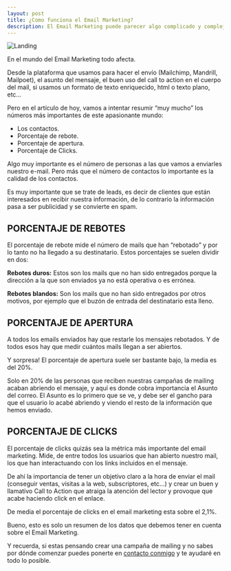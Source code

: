```yaml
---
layout: post
title: ¿Como funciona el Email Marketing?
description: El Email Marketing puede parecer algo complicado y complejo, hay muchas cosas a tener en cuenta y muchos factores que pueden hacer que nuestra campaña de e-mailing salga bien o mal.
---
```

![Landing]({{site.baseurl}}/images/05.PNG)

En el mundo del Email Marketing todo afecta.

Desde la plataforma que usamos para hacer el envío (Mailchimp, Mandrill, Mailpoet), el asunto del mensaje, el buen uso del call to action en el cuerpo del mail, si usamos un formato de texto enriquecido, html o texto plano, etc…

Pero en el artículo de hoy, vamos a intentar resumir “muy mucho” los números más importantes de este apasionante mundo:

* Los contactos.
* Porcentaje de rebote.
* Porcentaje de apertura.
* Porcentaje de Clicks.

Algo muy importante es el número de personas a las que vamos a enviarles nuestro e-mail. Pero más que el número de contactos lo importante es la calidad de los contactos.

Es muy importante que se trate de leads, es decir de clientes que están interesados en recibir nuestra información, de lo contrario la información pasa a ser publicidad y se convierte en spam.

## PORCENTAJE DE REBOTES

El porcentaje de rebote mide el número de mails que han “rebotado” y por lo tanto no ha llegado a su destinatario. Estos porcentajes se suelen dividir en dos:

**Rebotes duros:** Estos son los mails que no han sido entregados porque la dirección a la que son enviados ya no está operativa o es errónea.

**Rebotes blandos:** Son los mails que no han sido entregados por otros motivos, por ejemplo que el buzón de entrada del destinatario esta lleno.

## PORCENTAJE DE APERTURA

A todos los emails enviados hay que restarle los mensajes rebotados. Y de todos esos hay que medir cuántos mails llegan a ser abiertos.

Y sorpresa! El porcentaje de apertura suele ser bastante bajo, la media es del 20%.

Solo en 20% de las personas que reciben nuestras campañas de mailing acaban abriendo el mensaje, y aquí es donde cobra importancia el Asunto del correo. El Asunto es lo primero que se ve, y debe ser el gancho para que el usuario lo acabé abriendo y viendo el resto de la información que hemos enviado.

## PORCENTAJE DE CLICKS

El porcentaje de clicks quizás sea la métrica más importante del email marketing. Mide, de entre todos los usuarios que han abierto nuestro mail, los que han interactuando con los links incluidos en el mensaje.

De ahí la importancia de tener un objetivo claro a la hora de enviar el mail (conseguir ventas, visitas a la web, subscriptores, etc…) y crear un buen y llamativo Call to Action que atraiga la atención del lector y provoque que acabe haciendo click en el enlace.

De media el porcentaje de clicks en el email marketing esta sobre el 2,1%.

Bueno, esto es solo un resumen de los datos que debemos tener en cuenta sobre el Email Marketing.

Y recuerda, si estas pensando crear una campaña de mailing y no sabes por dónde comenzar puedes ponerte en [contacto conmigo](https://ajra.es/contacto) y te ayudaré en todo lo posible.

